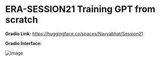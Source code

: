# ERA-SESSION21 Training GPT from scratch

**Gradio Link:** https://huggingface.co/spaces/Navyabhat/Session21


**Gradio Interface:**

![image](https://github.com/Navyabhat03/ERA-V1-Session-21/assets/60884505/6dc5b448-a8eb-4166-8060-437307afcd7d)


